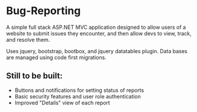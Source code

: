 # Bug-Reporting

A simple full stack ASP.NET MVC application designed to allow users of a website to submit issues they encounter, and then allow devs to view, track, and resolve them.

Uses jquery, bootstrap, bootbox, and jquery datatables plugin. Data bases are managed using code first migrations.

## Still to be built:
* Buttons and notifications for setting status of reports
* Basic security features and user role authentication
* Improved "Details" view of each report

